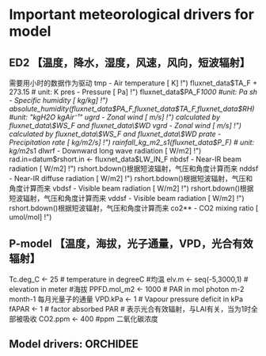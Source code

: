 # Important meteorological drivers for model
## ED2 【温度，降水，湿度，风速，风向，短波辐射】
需要用小时的数据作为驱动
tmp    -  Air temperature                  [        K] !") fluxnet_data$TA_F + 273.15 # unit: K
pres   -  Pressure                         [       Pa] !") fluxnet_data$PA_F*1000 #unit: Pa
sh     -  Specific humidity                [    kg/kg] !") absolute_humidity(fluxnet_data\$PA_F,fluxnet_data\$TA_F,fluxnet_data$RH) #unit: "kgH2O kgAir⁻¹"
ugrd   -  Zonal wind                       [      m/s] !") calculated by fluxnet_data\$WS_F and fluxnet_data\$WD
vgrd   -  Zonal wind                       [      m/s] !") calculated by fluxnet_data\$WS_F and fluxnet_data\$WD
prate  -  Precipitation rate               [  kg/m2/s] !") rainfall_kg_m2_s1(fluxnet_data$P_F) # unit: kg/m2*s1
dlwrf  -  Downward long wave radiation     [     W/m2] !") rad.in=datum\$rshort.in <- fluxnet_data\$LW_IN_F 
nbdsf  -  Near-IR beam radiation           [     W/m2] !") rshort.bdown()根据短波辐射，气压和角度计算而来
nddsf  -  Near-IR diffuse radiation        [     W/m2] !") rshort.bdown()根据短波辐射，气压和角度计算而来
vbdsf  -  Visible beam radiation           [     W/m2] !") rshort.bdown()根据短波辐射，气压和角度计算而来
vddsf  -  Visible beam radiation           [     W/m2] !") rshort.bdown()根据短波辐射，气压和角度计算而来
co2**  -  CO2 mixing ratio                 [ umol/mol] !")


## P-model 【温度，海拔，光子通量，VPD，光合有效辐射】
Tc.deg_C <- 25 # temperature in degreeC #均温
elv.m <- seq(-5,3000,1) # elevation in meter #海拔
PPFD.mol_m2 <- 1000 # PAR in mol photon m-2 month-1 每月光量子的通量
VPD.kPa <- 1 # Vapour pressure deficit in kPa
fAPAR <- 1 # factor absorbed PAR # 表示光合有效辐射，与LAI有关，当为1时全部被吸收
CO2.ppm <- 400 #ppm 二氧化碳浓度


## Model drivers: ORCHIDEE